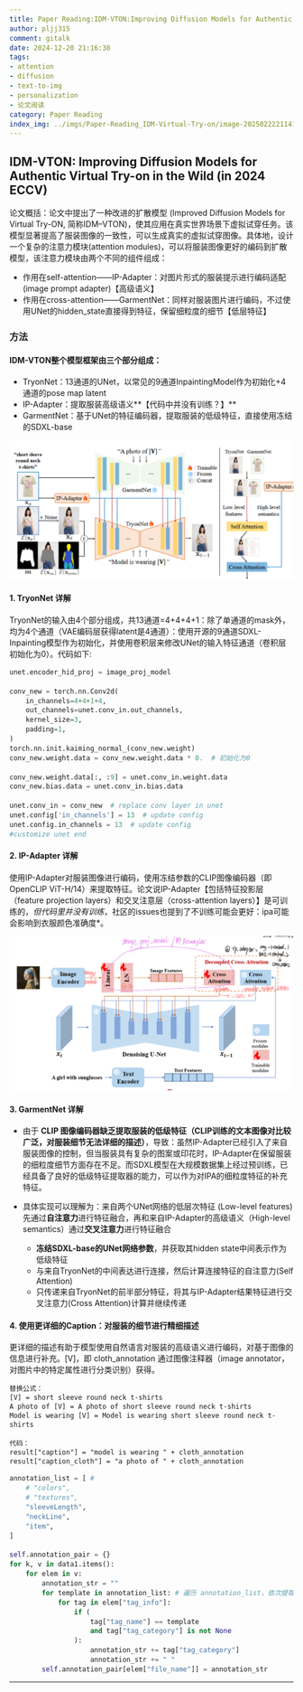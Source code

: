 ```yaml
---
title: Paper Reading:IDM-VTON:Improving Diffusion Models for Authentic Virtual Try-on in the Wild-2024 ECCV
author: pljj315
comment: gitalk
date: 2024-12-20 21:16:38
tags: 
- attention 
- diffusion 
- text-to-img 
- personalization 
- 论文阅读
category: Paper Reading
index_img: ../imgs/Paper-Reading_IDM-Virtual-Try-on/image-20250222211416822.png
---
```


## IDM-VTON: Improving Diffusion Models for Authentic Virtual Try-on in the Wild (in 2024 ECCV)



论文概括：论文中提出了一种改进的扩散模型 (Improved Diffusion Models for Virtual Try-ON, 简称IDM–VTON)，使其应用在真实世界场景下虚拟试穿任务。该模型显著提高了服装图像的一致性，可以生成真实的虚拟试穿图像。具体地，设计一个复杂的注意力模块(attention modules)，可以将服装图像更好的编码到扩散模型，该注意力模块由两个不同的组件组成：

- 作用在self-attention——IP-Adapter：对图片形式的服装提示进行编码适配(image prompt adapter)【高级语义】
- 作用在cross-attention——GarmentNet：同样对服装图片进行编码，不过使用UNet的hidden_state直接得到特征，保留细粒度的细节【低层特征】



<!--more-->



### 方法

#### IDM-VTON整个模型框架由三个部分组成：

- TryonNet：13通道的UNet，以常见的9通道InpaintingModel作为初始化+4通道的pose map latent
- IP-Adapter：提取服装高级语义**【代码中并没有训练？】**
- GarmentNet：基于UNet的特征编码器，提取服装的低级特征，直接使用冻结的SDXL-base

![IDM-VTON模型整体框架](../imgs/Paper-Reading_IDM-Virtual-Try-on/image-20250222211416822.png)

#### 1. TryonNet 详解

TryonNet的输入由4个部分组成，共13通道=4+4+4+1：除了单通道的mask外，均为4个通道（VAE编码层获得latent是4通道）：使用开源的9通道SDXL-Inpainting模型作为初始化，并使用卷积层来修改UNet的输入特征通道（卷积层初始化为0）。代码如下:

```python
unet.encoder_hid_proj = image_proj_model

conv_new = torch.nn.Conv2d(
    in_channels=4+4+1+4,
    out_channels=unet.conv_in.out_channels,
    kernel_size=3,
    padding=1,
)
torch.nn.init.kaiming_normal_(conv_new.weight)  
conv_new.weight.data = conv_new.weight.data * 0.  # 初始化为0 

conv_new.weight.data[:, :9] = unet.conv_in.weight.data  
conv_new.bias.data = unet.conv_in.bias.data  

unet.conv_in = conv_new  # replace conv layer in unet
unet.config['in_channels'] = 13  # update config
unet.config.in_channels = 13  # update config
#customize unet end
```
#### 2. IP-Adapter 详解

使用IP-Adapter对服装图像进行编码，使用冻结参数的CLIP图像编码器（即 OpenCLIP ViT-H/14）来提取特征。论文说IP-Adapter【包括特征投影层（feature projection layers）和交叉注意层（cross-attention layers）】是可训练的，*但代码里并没有训练*，社区的issues也提到了不训练可能会更好：ipa可能会影响到衣服颜色准确度*。 

![原版IP-Adapter论文图片](../imgs/Paper-Reading_IDM-Virtual-Try-on/image-20250222213603226.png)

#### 3. GarmentNet 详解

- 由于 **CLIP 图像编码器缺乏提取服装的低级特征（CLIP训练的文本图像对比较广泛，对服装细节无法详细的描述）**，导致：虽然IP-Adapter已经引入了来自服装图像的控制，但当服装具有复杂的图案或印花时，IP-Adapter在保留服装的细粒度细节方面存在不足。而SDXL模型在大规模数据集上经过预训练，已经具备了良好的低级特征提取器的能力，可以作为对IPA的细粒度特征的补充特征。

- 具体实现可以理解为：来自两个UNet网络的低层次特征 (Low-level features) 先通过**自注意力**进行特征融合，再和来自IP-Adapter的高级语义（High-level semantics）通过**交叉注意力**进行特征融合
  - **冻结SDXL-base的UNet网络参数**，并获取其hidden state中间表示作为低级特征
  - 与来自TryonNet的中间表达进行连接，然后计算连接特征的自注意力(Self Attention)
  - 只传递来自TryonNet的前半部分特征，将其与IP-Adapter结果特征进行交叉注意力(Cross Attention)计算并继续传递

#### 4. 使用更详细的Caption：对服装的细节进行精细描述


更详细的描述有助于模型使用自然语言对服装的高级语义进行编码，对基于图像的信息进行补充。[V]，即 cloth_annotation 通过图像注释器（image annotator，对图片中的特定属性进行分类识别）获得。

```
替换公式：
[V] = short sleeve round neck t-shirts
A photo of [V] = A photo of short sleeve round neck t-shirts
Model is wearing [V] = Model is wearing short sleeve round neck t-shirts

代码：
result["caption"] = "model is wearing " + cloth_annotation
result["caption_cloth"] = "a photo of " + cloth_annotation
```
``` python 
annotation_list = [ # 
    # "colors",
    # "textures",
    "sleeveLength",
    "neckLine",
    "item",
]

self.annotation_pair = {}
for k, v in data1.items():
    for elem in v:
        annotation_str = ""
        for template in annotation_list: # 遍历 annotation_list，依次提取每一项的分类结果，对字符串进行连接获得最终描述
            for tag in elem["tag_info"]:
                if (
                    tag["tag_name"] == template
                    and tag["tag_category"] is not None
                ):
                    annotation_str += tag["tag_category"]
                    annotation_str += " "
        self.annotation_pair[elem["file_name"]] = annotation_str
```

-----

